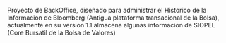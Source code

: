 Proyecto de BackOffice, diseñado para administrar el Historico de la Informacion de Bloomberg (Antigua plataforma transacional de la Bolsa), actualmente en su version 1.1 almacena algunas informacion de SIOPEL (Core Bursatil de la Bolsa de Valores)
